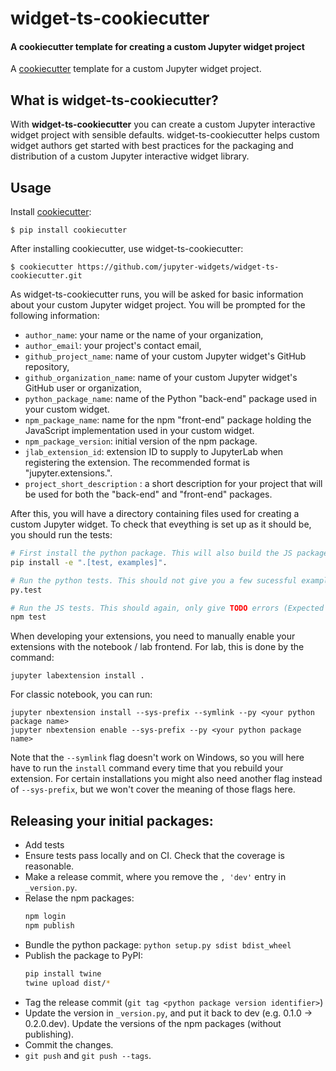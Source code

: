 # widget-ts-cookiecutter

#### A cookiecutter template for creating a custom Jupyter widget project

A [cookiecutter](https://github.com/audreyr/cookiecutter) template for a custom
Jupyter widget project.

## What is widget-ts-cookiecutter?

With **widget-ts-cookiecutter** you can create a custom Jupyter interactive
widget project with sensible defaults. widget-ts-cookiecutter helps custom widget
authors get started with best practices for the packaging and distribution
of a custom Jupyter interactive widget library.

## Usage

Install [cookiecutter](https://github.com/audreyr/cookiecutter):

    $ pip install cookiecutter

After installing cookiecutter, use widget-ts-cookiecutter:

    $ cookiecutter https://github.com/jupyter-widgets/widget-ts-cookiecutter.git

As widget-ts-cookiecutter runs, you will be asked for basic information about
your custom Jupyter widget project. You will be prompted for the following
information:

- `author_name`: your name or the name of your organization,
- `author_email`: your project's contact email,
- `github_project_name`: name of your custom Jupyter widget's GitHub repository,
- `github_organization_name`: name of your custom Jupyter widget's GitHub user or organization,
- `python_package_name`: name of the Python "back-end" package used in your custom widget.
- `npm_package_name`: name for the npm "front-end" package holding the JavaScript
  implementation used in your custom widget.
- `npm_package_version`: initial version of the npm package.
- `jlab_extension_id`: extension ID to supply to JupyterLab when registering the extension.
  The recommended format is "jupyter.extensions.<Your UNIQUE designator here>".
- `project_short_description` : a short description for your project that will
  be used for both the "back-end" and "front-end" packages.

After this, you will have a directory containing files used for creating a
custom Jupyter widget. To check that eveything is set up as it should be,
you should run the tests:

```bash
# First install the python package. This will also build the JS packages.
pip install -e ".[test, examples]".

# Run the python tests. This should not give you a few sucessful example tests
py.test

# Run the JS tests. This should again, only give TODO errors (Expected 'Value' to equal 'Expected value'):
npm test
```

When developing your extensions, you need to manually enable your extensions with the
notebook / lab frontend. For lab, this is done by the command:

```
jupyter labextension install .
```

For classic notebook, you can run:

```
jupyter nbextension install --sys-prefix --symlink --py <your python package name>
jupyter nbextension enable --sys-prefix --py <your python package name>
```

Note that the `--symlink` flag doesn't work on Windows, so you will here have to run
the `install` command every time that you rebuild your extension. For certain installations
you might also need another flag instead of `--sys-prefix`, but we won't cover the meaning
of those flags here.


## Releasing your initial packages:

- Add tests
- Ensure tests pass locally and on CI. Check that the coverage is reasonable.
- Make a release commit, where you remove the `, 'dev'` entry in `_version.py`.
- Relase the npm packages:
  ```bash
  npm login
  npm publish
  ```
- Bundle the python package: `python setup.py sdist bdist_wheel`
- Publish the package to PyPI:
  ```bash
  pip install twine
  twine upload dist/*
  ```
- Tag the release commit (`git tag <python package version identifier>`)
- Update the version in `_version.py`, and put it back to dev (e.g. 0.1.0 -> 0.2.0.dev).
  Update the versions of the npm packages (without publishing).
- Commit the changes.
- `git push` and `git push --tags`.
